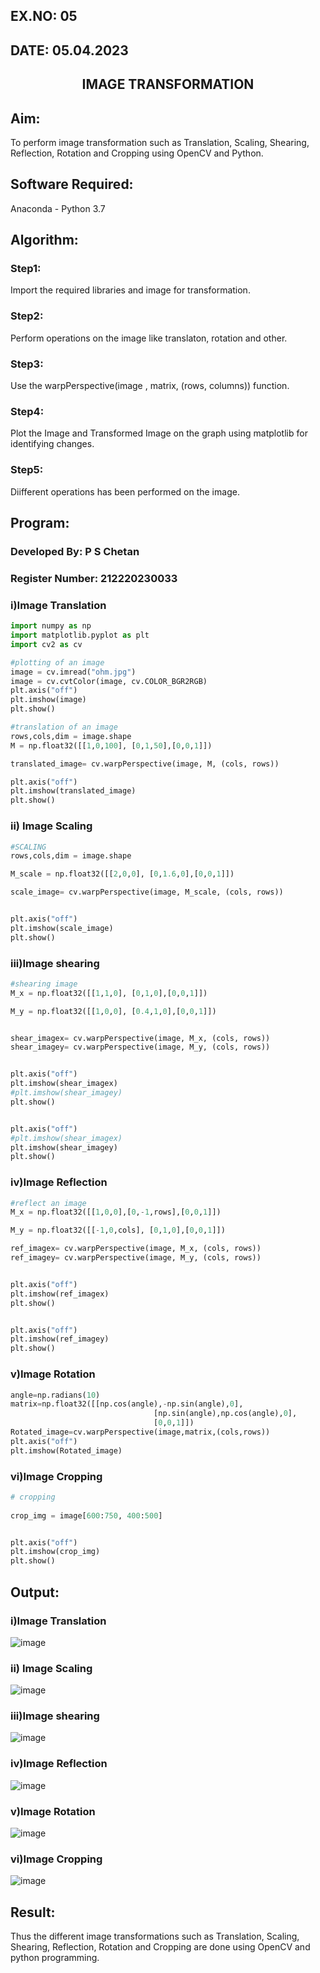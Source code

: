 ## EX.NO: 05 <br>
## DATE: 05.04.2023
## <p align="center">IMAGE TRANSFORMATION</p>

## Aim:

To perform image transformation such as Translation, Scaling, Shearing, Reflection, Rotation and Cropping using OpenCV and Python.

## Software Required:

Anaconda - Python 3.7

## Algorithm:

### Step1:
Import the required libraries and image for transformation.

### Step2:
Perform operations on the image like translaton, rotation and other.

### Step3:
Use the warpPerspective(image , matrix, (rows, columns)) function.

### Step4:
Plot the Image and Transformed Image on the graph using matplotlib for identifying changes.

### Step5:
Diifferent operations has been performed on the image.

## Program:

### Developed By: P S Chetan
### Register Number: 212220230033

### i)Image Translation
```python
import numpy as np
import matplotlib.pyplot as plt 
import cv2 as cv 

#plotting of an image 
image = cv.imread("ohm.jpg")
image = cv.cvtColor(image, cv.COLOR_BGR2RGB)
plt.axis("off")
plt.imshow(image)
plt.show()

#translation of an image 
rows,cols,dim = image.shape
M = np.float32([[1,0,100], [0,1,50],[0,0,1]])

translated_image= cv.warpPerspective(image, M, (cols, rows))

plt.axis("off")
plt.imshow(translated_image)
plt.show()
```
### ii) Image Scaling
```python
#SCALING 
rows,cols,dim = image.shape

M_scale = np.float32([[2,0,0], [0,1.6,0],[0,0,1]])

scale_image= cv.warpPerspective(image, M_scale, (cols, rows))


plt.axis("off")
plt.imshow(scale_image)
plt.show()
```

### iii)Image shearing
```python
#shearing image 
M_x = np.float32([[1,1,0], [0,1,0],[0,0,1]])

M_y = np.float32([[1,0,0], [0.4,1,0],[0,0,1]])


shear_imagex= cv.warpPerspective(image, M_x, (cols, rows))
shear_imagey= cv.warpPerspective(image, M_y, (cols, rows))


plt.axis("off")
plt.imshow(shear_imagex)
#plt.imshow(shear_imagey)
plt.show()


plt.axis("off")
#plt.imshow(shear_imagex)
plt.imshow(shear_imagey)
plt.show()
```

### iv)Image Reflection
```python
#reflect an image 
M_x = np.float32([[1,0,0],[0,-1,rows],[0,0,1]])

M_y = np.float32([[-1,0,cols], [0,1,0],[0,0,1]])

ref_imagex= cv.warpPerspective(image, M_x, (cols, rows))
ref_imagey= cv.warpPerspective(image, M_y, (cols, rows))


plt.axis("off")
plt.imshow(ref_imagex)
plt.show()


plt.axis("off")
plt.imshow(ref_imagey)
plt.show()
```

### v)Image Rotation
```python
angle=np.radians(10)
matrix=np.float32([[np.cos(angle),-np.sin(angle),0],
                                [np.sin(angle),np.cos(angle),0],
                                [0,0,1]])
Rotated_image=cv.warpPerspective(image,matrix,(cols,rows))
plt.axis("off")
plt.imshow(Rotated_image)
```

### vi)Image Cropping
```python
# cropping 
    
crop_img = image[600:750, 400:500]


plt.axis("off")
plt.imshow(crop_img)
plt.show()

```
## Output:
### i)Image Translation
![image](https://user-images.githubusercontent.com/74660507/166133116-04ca095a-b0d8-4bcc-9f08-f143cf42ada6.png)


### ii) Image Scaling
![image](https://user-images.githubusercontent.com/74660507/166133130-8ba51ee0-1ca6-4074-a731-cacafa4a1dbc.png)

### iii)Image shearing

![image](https://user-images.githubusercontent.com/74660507/166133147-c46d674c-ac6a-4f4a-9364-85ce8056fa40.png)


### iv)Image Reflection

![image](https://user-images.githubusercontent.com/74660507/166133163-97205fdd-675b-4745-9617-65faec501470.png)


### v)Image Rotation

![image](https://user-images.githubusercontent.com/74660507/166133179-1ec1bd65-97a8-4a7a-bb75-7fdef7c8a2d9.png)



### vi)Image Cropping
![image](https://user-images.githubusercontent.com/74660507/166133194-d451c312-b0a1-4b29-97a0-3c512db0f5e4.png)





## Result: 

Thus the different image transformations such as Translation, Scaling, Shearing, Reflection, Rotation and Cropping are done using OpenCV and python programming.

